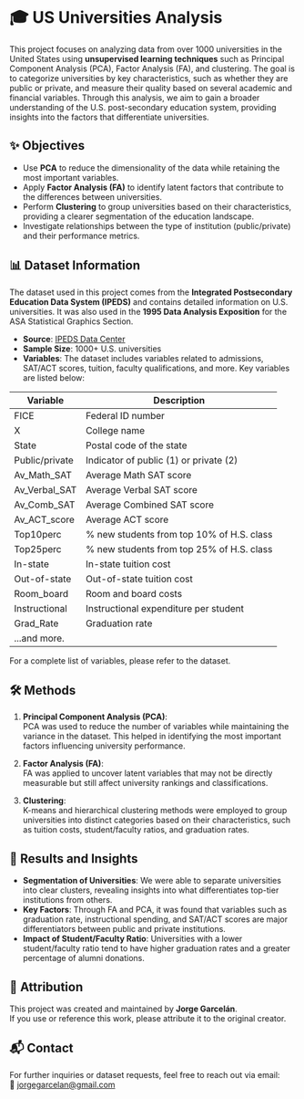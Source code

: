 # 🎓 US Universities Analysis

This project focuses on analyzing data from over 1000 universities in the United States using **unsupervised learning techniques** such as Principal Component Analysis (PCA), Factor Analysis (FA), and clustering. The goal is to categorize universities by key characteristics, such as whether they are public or private, and measure their quality based on several academic and financial variables. Through this analysis, we aim to gain a broader understanding of the U.S. post-secondary education system, providing insights into the factors that differentiate universities.

## ✨ Objectives

- Use **PCA** to reduce the dimensionality of the data while retaining the most important variables.
- Apply **Factor Analysis (FA)** to identify latent factors that contribute to the differences between universities.
- Perform **Clustering** to group universities based on their characteristics, providing a clearer segmentation of the education landscape.
- Investigate relationships between the type of institution (public/private) and their performance metrics.

## 📊 Dataset Information

The dataset used in this project comes from the **Integrated Postsecondary Education Data System (IPEDS)** and contains detailed information on U.S. universities. It was also used in the **1995 Data Analysis Exposition** for the ASA Statistical Graphics Section.

- **Source**: [IPEDS Data Center](https://nces.ed.gov/ipeds/datacenter/InstitutionByGroup.aspx)
- **Sample Size**: 1000+ U.S. universities
- **Variables**: The dataset includes variables related to admissions, SAT/ACT scores, tuition, faculty qualifications, and more. Key variables are listed below:

| Variable         | Description                                |
| ---------------- | ------------------------------------------ |
| FICE             | Federal ID number                          |
| X                | College name                               |
| State            | Postal code of the state                   |
| Public/private   | Indicator of public (1) or private (2)      |
| Av_Math_SAT      | Average Math SAT score                     |
| Av_Verbal_SAT    | Average Verbal SAT score                   |
| Av_Comb_SAT      | Average Combined SAT score                 |
| Av_ACT_score     | Average ACT score                          |
| Top10perc        | % new students from top 10% of H.S. class  |
| Top25perc        | % new students from top 25% of H.S. class  |
| In-state         | In-state tuition cost                      |
| Out-of-state     | Out-of-state tuition cost                  |
| Room_board       | Room and board costs                       |
| Instructional    | Instructional expenditure per student      |
| Grad_Rate        | Graduation rate                            |
| ...and more.     |

For a complete list of variables, please refer to the dataset.

## 🛠️ Methods

1. **Principal Component Analysis (PCA)**:  
   PCA was used to reduce the number of variables while maintaining the variance in the dataset. This helped in identifying the most important factors influencing university performance.

2. **Factor Analysis (FA)**:  
   FA was applied to uncover latent variables that may not be directly measurable but still affect university rankings and classifications.

3. **Clustering**:  
   K-means and hierarchical clustering methods were employed to group universities into distinct categories based on their characteristics, such as tuition costs, student/faculty ratios, and graduation rates.

## 🚀 Results and Insights

- **Segmentation of Universities**: We were able to separate universities into clear clusters, revealing insights into what differentiates top-tier institutions from others.
- **Key Factors**: Through FA and PCA, it was found that variables such as graduation rate, instructional spending, and SAT/ACT scores are major differentiators between public and private institutions.
- **Impact of Student/Faculty Ratio**: Universities with a lower student/faculty ratio tend to have higher graduation rates and a greater percentage of alumni donations.

## 📄 Attribution

This project was created and maintained by **Jorge Garcelán**.  
If you use or reference this work, please attribute it to the original creator.

## 📬 Contact

For further inquiries or dataset requests, feel free to reach out via email:  
📧 [jorgegarcelan@gmail.com](mailto:jorgegarcelan@gmail.com)

